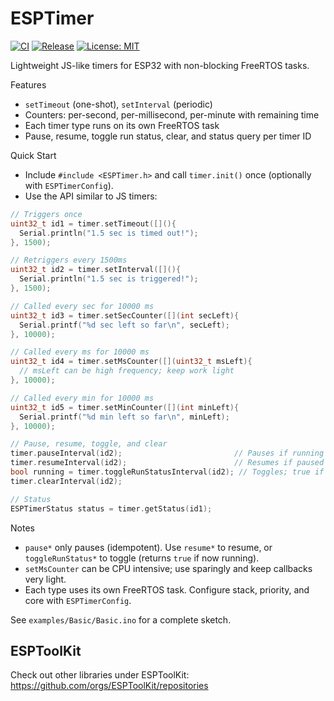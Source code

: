 # ESPTimer

[![CI](https://github.com/ESPToolKit/esp-timer/actions/workflows/ci.yml/badge.svg)](https://github.com/ESPToolKit/esp-timer/actions/workflows/ci.yml)
[![Release](https://img.shields.io/github/v/release/ESPToolKit/esp-timer?sort=semver)](https://github.com/ESPToolKit/esp-timer/releases)
[![License: MIT](https://img.shields.io/badge/License-MIT-yellow.svg)](LICENSE.md)

Lightweight JS-like timers for ESP32 with non-blocking FreeRTOS tasks.

Features
- `setTimeout` (one-shot), `setInterval` (periodic)
- Counters: per-second, per-millisecond, per-minute with remaining time
- Each timer type runs on its own FreeRTOS task
- Pause, resume, toggle run status, clear, and status query per timer ID

Quick Start
- Include `#include <ESPTimer.h>` and call `timer.init()` once (optionally with `ESPTimerConfig`).
- Use the API similar to JS timers:

```cpp
// Triggers once
uint32_t id1 = timer.setTimeout([](){
  Serial.println("1.5 sec is timed out!");
}, 1500);

// Retriggers every 1500ms
uint32_t id2 = timer.setInterval([](){
  Serial.println("1.5 sec is triggered!");
}, 1500);

// Called every sec for 10000 ms
uint32_t id3 = timer.setSecCounter([](int secLeft){
  Serial.printf("%d sec left so far\n", secLeft);
}, 10000);

// Called every ms for 10000 ms
uint32_t id4 = timer.setMsCounter([](uint32_t msLeft){
  // msLeft can be high frequency; keep work light
}, 10000);

// Called every min for 10000 ms
uint32_t id5 = timer.setMinCounter([](int minLeft){
  Serial.printf("%d min left so far\n", minLeft);
}, 10000);

// Pause, resume, toggle, and clear
timer.pauseInterval(id2);                         // Pauses if running
timer.resumeInterval(id2);                        // Resumes if paused
bool running = timer.toggleRunStatusInterval(id2); // Toggles; true if now running
timer.clearInterval(id2);

// Status
ESPTimerStatus status = timer.getStatus(id1);
```

Notes
- `pause*` only pauses (idempotent). Use `resume*` to resume, or `toggleRunStatus*` to toggle (returns `true` if now running).
- `setMsCounter` can be CPU intensive; use sparingly and keep callbacks very light.
- Each type uses its own FreeRTOS task. Configure stack, priority, and core with `ESPTimerConfig`.

See `examples/Basic/Basic.ino` for a complete sketch.

## ESPToolKit

Check out other libraries under ESPToolKit: https://github.com/orgs/ESPToolKit/repositories